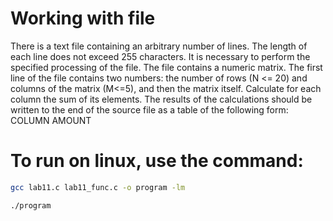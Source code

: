 # Working with file
There is a text file containing an arbitrary number of lines. The length of each line does not exceed 255 characters. It is necessary to perform the specified processing of the file. The file contains a numeric matrix. The first line of the file contains two numbers: the number of rows (N <= 20) and columns of the matrix (M<=5), and then the matrix itself. Calculate for each column the sum of its elements. The results of the calculations should be written to the end of the source file as a table of the following form: COLUMN AMOUNT


# To run on linux, use the command:
```bash
gcc lab11.c lab11_func.c -o program -lm
```
```bash
./program
```
